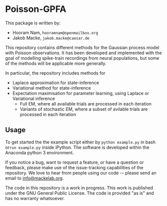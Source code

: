 # Poisson-GPFA

This package is written by:
 * Hooram Nam, `hooramnam@openmailbox.org`
 * Jakob Macke, `jakob.macke@caesar.de`

This repository contains different methods for the Gaussian process model with Poisson observations. It has been developed and implemented with the goal of modelling spike-train recordings from neural populations, but some of the methods will be applicable more generally.

In particular, the repository includes methods for

 * Laplace approximation for state-inference
 * Variational method for state-inference
 * Expectation maximisation for parameter learning, using Laplace or Variational inference
     * Full EM, where all available trials are processed in each iteration
     * Variants of stochastic EM, where a subset of avilable trials are processed in each iteration

## Usage

To get started the the example script either by `python example.py` in bash or`run example.py` inside iPython. The software is developed within the Anaconda python 3 environment. 

If you notice a bug, want to request a feature, or have a question or feedback, please make use of the issue-tracking capabilities of the repository. We love to hear from people using our code -- please send an email to info@mackelab.org.

The code in this repository is a work in progress. This work is published under the GNU General Public License. The code is provided "as is" and has no warranty whatsoever.


